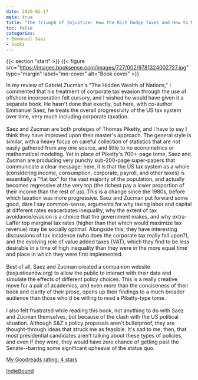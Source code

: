 ```yaml
---
date: 2020-02-17
meta: true
title: "The Triumph of Injustice: How the Rich Dodge Taxes and How to Make Them Pay"
toc: false
categories:
- Emmanuel Saez
- books
---
```


{{< section "start" >}}
{{< figure src="https://images.booksense.com/images/727/002/9781324002727.jpg" type="margin" label="mn-cover" alt="Book cover" >}}

In my review of Gabriel Zucman's "The Hidden Wealth of Nations," I commented that his treatment of corporate tax evasion through the use of offshore incorporation felt cursory, and I wished he would have given it a separate book. He hasn't done that exactly, but here, with co-author Emmanuel Saez, he treats the overall progressivity of the US tax system over time, very much including corporate taxation. <br /><br />Saez and Zucman are both proteges of Thomas Piketty, and I have to say I think they have improved upon their master's approach. The general style is similar, with a heavy focus on careful collection of statistics that are not easily gathered from any one source, and little to no econometrics or mathematical modeling. Yet in place of Piketty's 700+-page tome, Saez and Zucman are producing very punchy sub-200-page super-papers that communicate a clear message: here, it is that the US tax system as a whole (considering income, consumption, corporate, payroll, and other taxes) is essentially a "flat tax" for the vast majority of the population, and actually becomes regressive at the very top (the richest pay a lower proportion of their income than the rest of us). This is a change since the 1980s, before which taxation was more progressive. Saez and Zucman put forward some good, dare I say common-sense, arguments for why taxing labor and capital at different rates exacerbates inequality, why the extent of tax avoidance/evasion is a choice that the government makes, and why extra-Laffer top marginal tax rates (higher than that which would maximize tax revenue) may be socially optimal. Alongside this, they have interesting discussions of tax incidence (who does the corporate tax really fall upon?), and the evolving role of value added taxes (VAT), which they find to be less desirable in a time of high inequality than they were in the more equal time and place in which they were first implemented.<br /><br />Best of all, Saez and Zucman created a companion website (taxjusticenow.org) to allow the public to interact with their data and simulate the effects of different policy choices. This is a really creative move for a pair of academics, and even more than the conciseness of their book and clarity of their prose, opens up their findings to a much broader audience than those who'd be willing to read a Piketty-type tome.<br /><br />I also felt frustrated while reading this book, not anything to do with Saez and Zucman themselves, but because of the clash with the US political situation. Although S&amp;Z's policy proposals aren't bulletproof, they are thought-through ideas that struck me as feasible. It's sad to me, then, that most presidential candidates aren't talking about these types of policies, and even if they were, they would have zero chance of getting past the Senate--barring some significant upheaval of the status quo.

[My Goodreads rating: 4 stars](https://www.goodreads.com/review/show/3187401347)  

[IndieBound](https://www.indiebound.org/book/9781324002727)

